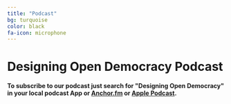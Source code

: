 ```yaml
---
title: "Podcast"
bg: turquoise
color: black
fa-icon: microphone
---
```


# Designing Open Democracy Podcast

**To subscribe to our podcast just search for "Designing Open Democracy" in your local podcast App or [Anchor.fm](https://anchor.fm/designingopendemocracy) or [Apple Podcast](https://podcasts.apple.com/au/podcast/designing-open-democracy/id1492656241).**

